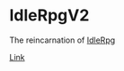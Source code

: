 # IdleRpgV2
The reincarnation of [IdleRpg](https://github.com/Supergoed1/IdleRpg)

[Link](https://cryptforge.github.io/IdleRpgV2/)
